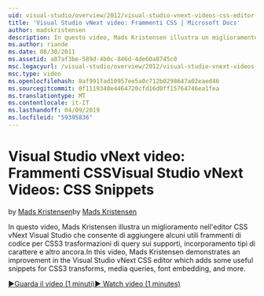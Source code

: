 ```yaml
---
uid: visual-studio/overview/2012/visual-studio-vnext-videos-css-editor-snippets
title: 'Visual Studio vNext video: Frammenti CSS | Microsoft Docs'
author: madskristensen
description: In questo video, Mads Kristensen illustra un miglioramento nell'editor CSS vNext Visual Studio che consente di aggiungere alcuni utili frammenti di codice per le trasformazioni di CSS3, domande e supporti...
ms.author: riande
ms.date: 08/30/2011
ms.assetid: a87af3be-589d-4b0c-846d-4de60a8745c0
msc.legacyurl: /visual-studio/overview/2012/visual-studio-vnext-videos-css-editor-snippets
msc.type: video
ms.openlocfilehash: 8af991fad10957ee5a0c712b0298647a02eaed46
ms.sourcegitcommit: 0f1119340e4464720cfd16d0ff15764746ea1fea
ms.translationtype: MT
ms.contentlocale: it-IT
ms.lasthandoff: 04/09/2019
ms.locfileid: "59395836"
---
```

# <a name="visual-studio-vnext-videos-css-snippets"></a><span data-ttu-id="3a414-103">Visual Studio vNext video: Frammenti CSS</span><span class="sxs-lookup"><span data-stu-id="3a414-103">Visual Studio vNext Videos: CSS Snippets</span></span>

<span data-ttu-id="3a414-104">by [Mads Kristensen](https://github.com/madskristensen)</span><span class="sxs-lookup"><span data-stu-id="3a414-104">by [Mads Kristensen](https://github.com/madskristensen)</span></span>

<span data-ttu-id="3a414-105">In questo video, Mads Kristensen illustra un miglioramento nell'editor CSS vNext Visual Studio che consente di aggiungere alcuni utili frammenti di codice per CSS3 trasformazioni di query sui supporti, incorporamento tipi di carattere e altro ancora.</span><span class="sxs-lookup"><span data-stu-id="3a414-105">In this video, Mads Kristensen demonstrates an improvement in the Visual Studio vNext CSS editor which adds some useful snippets for CSS3 transforms, media queries, font embedding, and more.</span></span>

[<span data-ttu-id="3a414-106">&#9654;Guarda il video (1 minuti)</span><span class="sxs-lookup"><span data-stu-id="3a414-106">&#9654; Watch video (1 minutes)</span></span>](https://channel9.msdn.com/Blogs/ASP-NET-Site-Videos/visual-studio-vnext-videos-css-editor-snippets)
